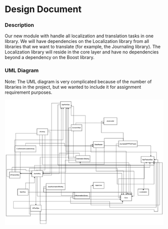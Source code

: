 # Design Document

### Description
Our new module with handle all localization and translation tasks in one library. We will have dependencies on the Localization library from all libraries
that we want to translate (for example, the Journaling library). The Localization library will reside in the core layer and have no dependencies beyond a dependency on the Boost library.

### UML Diagram

Note: The UML diagram is very complicated because of the number of libraries in the project, but we wanted to include it for assignment requirement purposes.

![UML Diagram](/UML_Diagram.jpg)
